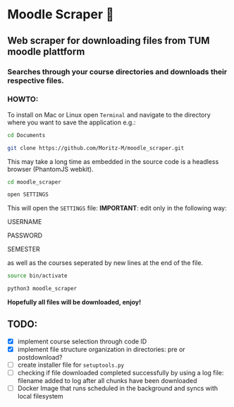 # Moodle Scraper 🔮

## Web scraper for downloading files from TUM moodle plattform
### **Searches through your course directories and downloads their respective files.**

### HOWTO:

To install on Mac or Linux open `Terminal` and navigate to the directory where you want to save the application e.g.:

```bash
cd Documents

git clone https://github.com/Moritz-M/moodle_scraper.git
```

This may take a long time as embedded in the source code is a headless browser (PhantomJS webkit).

```bash
cd moodle_scraper

open SETTINGS
```

This will open the `SETTINGS` file:
**IMPORTANT**: edit only in the following way:

USERNAME

PASSWORD

SEMESTER

as well as the courses seperated by new lines at the end of the file.

```bash
source bin/activate

python3 moodle_scraper
```
**Hopefully all files will be downloaded, enjoy!**


## TODO:
- [x] implement course selection through code ID
- [x] implement file structure organization in directories: pre or postdownload?
- [ ] create installer file for `setuptools.py`
- [ ] checking if file downloaded completed successfully by using a log file: filename added to log after all chunks have been downloaded
- [ ] Docker Image that runs scheduled in the background and syncs with local filesystem
